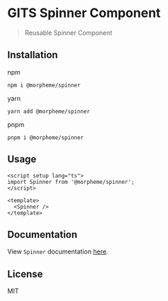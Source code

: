 # GITS Spinner Component

> Reusable Spinner Component

## Installation

npm

```
npm i @morpheme/spinner
```

yarn

```
yarn add @morpheme/spinner
```

pnpm

```
pnpm i @morpheme/spinner
```

## Usage

```vue
<script setup lang="ts">
import Spinner from '@morpheme/spinner';
</script>

<template>
  <Spinner />
</template>
```

## Documentation

View `Spinner` documentation [here](https://gitsindonesia.github.io/ui-component/components/spinner.html).

## License

MIT
